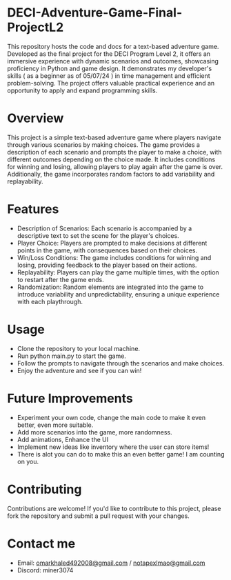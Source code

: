 # DECI-Adventure-Game-Final-ProjectL2
This repository hosts the code and docs for a text-based adventure game. Developed as the final project for the DECI Program Level 2, it offers an immersive experience with dynamic scenarios and outcomes, showcasing proficiency in Python and game design. It demonstrates my developer's skills ( as a beginner as of 05/07/24 ) in time management and efficient problem-solving. The project offers valuable practical experience and an opportunity to apply and expand programming skills.

# Overview
This project is a simple text-based adventure game where players navigate through various scenarios by making choices. The game provides a description of each scenario and prompts the player to make a choice, with different outcomes depending on the choice made. It includes conditions for winning and losing, allowing players to play again after the game is over. Additionally, the game incorporates random factors to add variability and replayability.

# Features
 - Description of Scenarios: Each scenario is accompanied by a descriptive text to set the scene for the player's choices.
 - Player Choice: Players are prompted to make decisions at different points in the game, with consequences based on their choices.
 - Win/Loss Conditions: The game includes conditions for winning and losing, providing feedback to the player based on their actions.
 - Replayability: Players can play the game multiple times, with the option to restart after the game ends.
 - Randomization: Random elements are integrated into the game to introduce variability and unpredictability, ensuring a unique experience with each playthrough.

# Usage
- Clone the repository to your local machine.
- Run python main.py to start the game.
- Follow the prompts to navigate through the scenarios and make choices.
- Enjoy the adventure and see if you can win!

# Future Improvements
- Experiment your own code, change the main code to make it even better, even more suitable.
- Add more scenarios into the game, more randomness.
- Add animations, Enhance the UI
- Implement new ideas like inventory where the user can store items!
- There is alot you can do to make this an even better game! I am counting on you.

 # Contributing
 Contributions are welcome! If you'd like to contribute to this project, please fork the repository and submit a pull request with your changes. 

 # Contact me
 - Email: omarkhaled492008@gmail.com / notapexlmao@gmail.com 
 - Discord: miner3074
